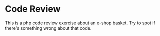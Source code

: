 # Code Review

This is a php code review exercise about an e-shop basket.
Try to spot if there's something wrong about that code.
